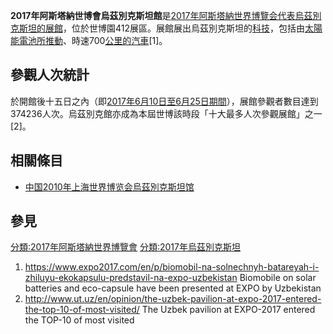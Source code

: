 **2017年阿斯塔納世博會烏茲別克斯坦館**是[2017年阿斯塔納世界博覽会代表](https://zh.wikipedia.org/wiki/2017年阿斯塔納世界博覽会 "wikilink")[烏茲別克斯坦的展館](https://zh.wikipedia.org/wiki/烏茲別克斯坦 "wikilink")，位於世博園412展區。展館展出烏茲別克斯坦的[科技](https://zh.wikipedia.org/wiki/科技 "wikilink")，包括由[太陽能電池所推動](https://zh.wikipedia.org/wiki/太陽能電池 "wikilink")、時速700[公里的](../Page/公里.md "wikilink")[汽車](https://zh.wikipedia.org/wiki/汽車 "wikilink")\[1\]。

## 參觀人次統計

於開館後十五日之內（即[2017年](../Page/2017年.md "wikilink")[6月10日至](../Page/6月10日.md "wikilink")[6月25日期間](../Page/6月25日.md "wikilink")），展館參觀者數目達到374236人次。烏茲別克館亦成為本屆世博該時段「十大最多人次參觀展館」之一\[2\]。

## 相關條目

  - [中国2010年上海世界博览会烏茲別克斯坦馆](https://zh.wikipedia.org/wiki/中国2010年上海世界博览会烏茲別克斯坦馆 "wikilink")

## 參見

[分類:2017年阿斯塔納世界博覽會](https://zh.wikipedia.org/wiki/分類:2017年阿斯塔納世界博覽會 "wikilink")
[分類:2017年烏茲別克斯坦](https://zh.wikipedia.org/wiki/分類:2017年烏茲別克斯坦 "wikilink")

1.  <https://www.expo2017.com/en/p/biomobil-na-solnechnyh-batareyah-i-zhiluyu-ekokapsulu-predstavil-na-expo-uzbekistan>
    Biomobile on solar batteries and eco-capsule have been presented at
    EXPO by Uzbekistan
2.  <http://www.ut.uz/en/opinion/the-uzbek-pavilion-at-expo-2017-entered-the-top-10-of-most-visited/>
    The Uzbek pavilion at EXPO-2017 entered the TOP-10 of most visited